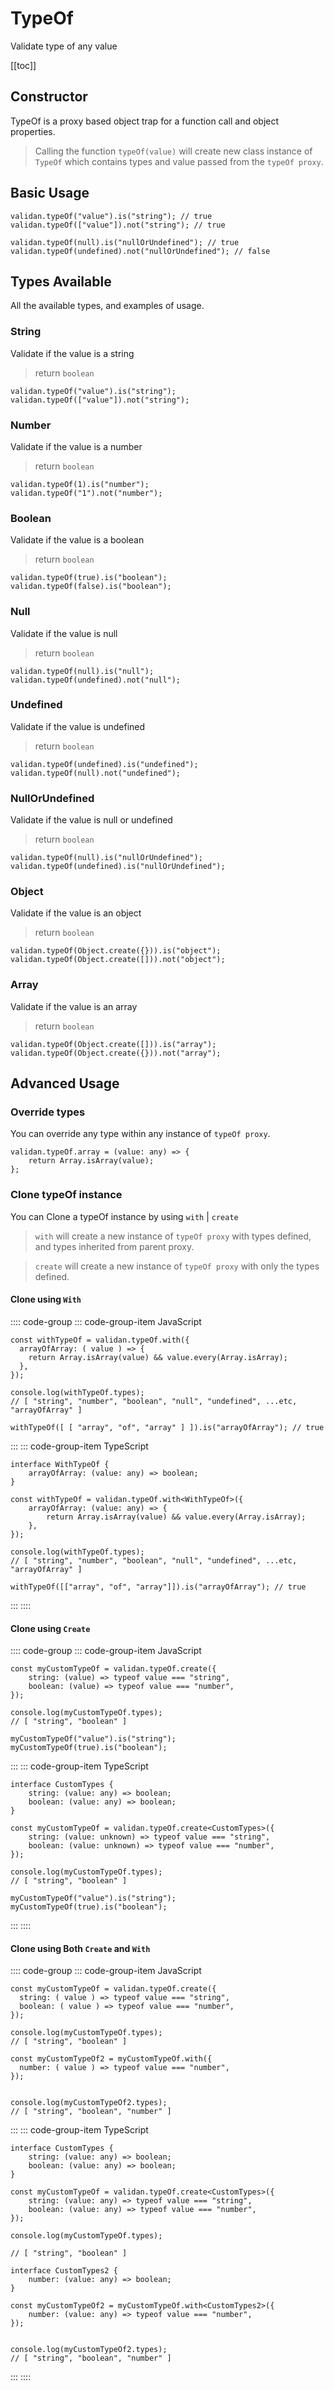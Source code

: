# TypeOf

Validate type of any value

[[toc]]

## Constructor

TypeOf is a proxy based object trap for a function call and object properties.

> Calling the function `typeOf(value)` will create new class instance of `TypeOf` which contains types and value passed from the `typeOf proxy`.

## Basic Usage

```js:no-line-numbers
validan.typeOf("value").is("string"); // true
validan.typeOf(["value"]).not("string"); // true

validan.typeOf(null).is("nullOrUndefined"); // true
validan.typeOf(undefined).not("nullOrUndefined"); // false
```

## Types Available

All the available types, and examples of usage.

### String

Validate if the value is a string

> return `boolean`

```js:no-line-numbers
validan.typeOf("value").is("string");
validan.typeOf(["value"]).not("string");
```

### Number

Validate if the value is a number

> return `boolean`

```js:no-line-numbers
validan.typeOf(1).is("number");
validan.typeOf("1").not("number");
```

### Boolean

Validate if the value is a boolean

> return `boolean`

```js:no-line-numbers
validan.typeOf(true).is("boolean");
validan.typeOf(false).is("boolean");
```

### Null

Validate if the value is null

> return `boolean`

```js:no-line-numbers
validan.typeOf(null).is("null");
validan.typeOf(undefined).not("null");
```

### Undefined

Validate if the value is undefined

> return `boolean`

```js:no-line-numbers
validan.typeOf(undefined).is("undefined");
validan.typeOf(null).not("undefined");
```

### NullOrUndefined

Validate if the value is null or undefined

> return `boolean`

```js:no-line-numbers
validan.typeOf(null).is("nullOrUndefined");
validan.typeOf(undefined).is("nullOrUndefined");
```

### Object

Validate if the value is an object

> return `boolean`

```js:no-line-numbers
validan.typeOf(Object.create({})).is("object");
validan.typeOf(Object.create([])).not("object");
```

### Array

Validate if the value is an array

> return `boolean`

```js:no-line-numbers
validan.typeOf(Object.create([])).is("array");
validan.typeOf(Object.create({})).not("array");
```

## Advanced Usage

### Override types

You can override any type within any instance of `typeOf proxy`.

```js:no-line-numbers
validan.typeOf.array = (value: any) => {
	return Array.isArray(value);
};
```

### Clone typeOf instance

You can Clone a typeOf instance by using  `with` | `create`

> `with` will create a new instance of `typeOf proxy` with types defined, and types inherited from parent proxy.

> `create` will create a new instance of `typeOf proxy` with only the types defined.

#### Clone using `With`

:::: code-group
::: code-group-item JavaScript

```js:no-line-numbers
const withTypeOf = validan.typeOf.with({
  arrayOfArray: ( value ) => {
    return Array.isArray(value) && value.every(Array.isArray);
  },
});

console.log(withTypeOf.types);
// [ "string", "number", "boolean", "null", "undefined", ...etc, "arrayOfArray" ]

withTypeOf([ [ "array", "of", "array" ] ]).is("arrayOfArray"); // true
```

:::
::: code-group-item TypeScript

```ts:no-line-numbers
interface WithTypeOf {
	arrayOfArray: (value: any) => boolean;
}

const withTypeOf = validan.typeOf.with<WithTypeOf>({
	arrayOfArray: (value: any) => {
		return Array.isArray(value) && value.every(Array.isArray);
	},
});

console.log(withTypeOf.types);
// [ "string", "number", "boolean", "null", "undefined", ...etc, "arrayOfArray" ]

withTypeOf([["array", "of", "array"]]).is("arrayOfArray"); // true
```

:::
::::

#### Clone using `Create`

:::: code-group
::: code-group-item JavaScript

```js:no-line-numbers
const myCustomTypeOf = validan.typeOf.create({
	string: (value) => typeof value === "string",
	boolean: (value) => typeof value === "number",
});

console.log(myCustomTypeOf.types);
// [ "string", "boolean" ]

myCustomTypeOf("value").is("string");
myCustomTypeOf(true).is("boolean");
```

:::
::: code-group-item TypeScript

```ts:no-line-numbers
interface CustomTypes {
	string: (value: any) => boolean;
	boolean: (value: any) => boolean;
}

const myCustomTypeOf = validan.typeOf.create<CustomTypes>({
	string: (value: unknown) => typeof value === "string",
	boolean: (value: unknown) => typeof value === "number",
});

console.log(myCustomTypeOf.types);
// [ "string", "boolean" ]

myCustomTypeOf("value").is("string");
myCustomTypeOf(true).is("boolean");
```

:::
::::

#### Clone using Both `Create` and `With`

:::: code-group
::: code-group-item JavaScript

```js:no-line-numbers
const myCustomTypeOf = validan.typeOf.create({
  string: ( value ) => typeof value === "string",
  boolean: ( value ) => typeof value === "number",
});

console.log(myCustomTypeOf.types);
// [ "string", "boolean" ]

const myCustomTypeOf2 = myCustomTypeOf.with({
  number: ( value ) => typeof value === "number",
});


console.log(myCustomTypeOf2.types);
// [ "string", "boolean", "number" ]
```

:::
::: code-group-item TypeScript

```ts:no-line-numbers
interface CustomTypes {
	string: (value: any) => boolean;
	boolean: (value: any) => boolean;
}

const myCustomTypeOf = validan.typeOf.create<CustomTypes>({
	string: (value: any) => typeof value === "string",
	boolean: (value: any) => typeof value === "number",
});

console.log(myCustomTypeOf.types);

// [ "string", "boolean" ]

interface CustomTypes2 {
	number: (value: any) => boolean;
}

const myCustomTypeOf2 = myCustomTypeOf.with<CustomTypes2>({
	number: (value: any) => typeof value === "number",
});


console.log(myCustomTypeOf2.types);
// [ "string", "boolean", "number" ]
```

:::
::::
